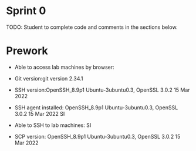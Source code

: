# Sprint 0
TODO: Student to complete code and comments in the sections below.

# Prework
- Able to access lab machines by browser:

- Git version:git version 2.34.1

- SSH version:OpenSSH_8.9p1 Ubuntu-3ubuntu0.3, OpenSSL 3.0.2 15 Mar 2022
- SSH agent installed: OpenSSH_8.9p1 Ubuntu-3ubuntu0.3, OpenSSL 3.0.2 15 Mar 2022  SI
- Able to SSH to lab machines: SI
- SCP version: OpenSSH_8.9p1 Ubuntu-3ubuntu0.3, OpenSSL 3.0.2 15 Mar 2022
